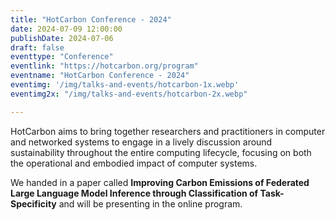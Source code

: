 ```yaml
---
title: "HotCarbon Conference - 2024"
date: 2024-07-09 12:00:00
publishDate: 2024-07-06
draft: false
eventtype: "Conference"
eventlink: "https://hotcarbon.org/program"
eventname: "HotCarbon Conference - 2024"
eventimg: '/img/talks-and-events/hotcarbon-1x.webp'
eventimg2x: "/img/talks-and-events/hotcarbon-2x.webp"

---
```


HotCarbon aims to bring together researchers and practitioners in computer and networked systems to engage in a lively discussion around sustainability throughout the entire computing lifecycle, focusing on both the operational and embodied impact of computer systems.

We handed in a paper called **Improving Carbon Emissions of Federated Large Language Model Inference through Classification of Task-Specificity** and will be presenting in the online program.
